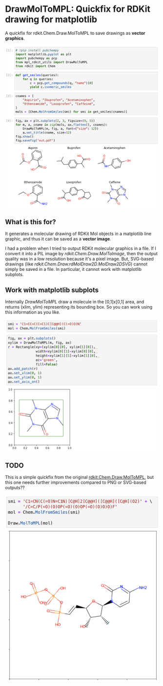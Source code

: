 # DrawMolToMPL: Quickfix for RDKit drawing for matplotlib

A quickfix for rdkit.Chem.Draw.MolToMPL to save drawings as **vector graphics**.

<img src="images/example.png" width="800">


## What is this for?

It generates a molecular drawing of RDKit Mol objects in a matplotlib line graphic, and thus it can be saved as a **vector image**.

I had a problem when I tried to output RDKit molecular graphics in a file. If I convert it into a PIL image by *rdkit.Chem.Draw.MolToImage*, then the output quality was in a low resolution because it's a pixel image. But, SVG-based drawings (like *rdkit.Chem.Draw.rdMolDraw2D.MolDraw2DSVG*) cannot simply be saved in a file. In particular, it cannot work with matplotlib subplots. 

## Work with matplotlib subplots

Internally *DrawMolToMPL* draw a molecule in the [0,1]x[0,1] area, and returns (xlim, ylim) representing its bounding box. So you can work using this information as you like.

<img src="images/output.png" width="700">

## TODO

This is a simple quickfix from the original [rdkit.Chem.Draw.MolToMPL](https://github.com/rdkit/rdkit/blob/58e6743df02c004b5c719c044a2641d719a2e7df/rdkit/Chem/Draw/__init__.py#L331), but this one needs further improvements compared to PNG or SVG-based outputs??

<img src="images/MolToMPL.png" width="600">

